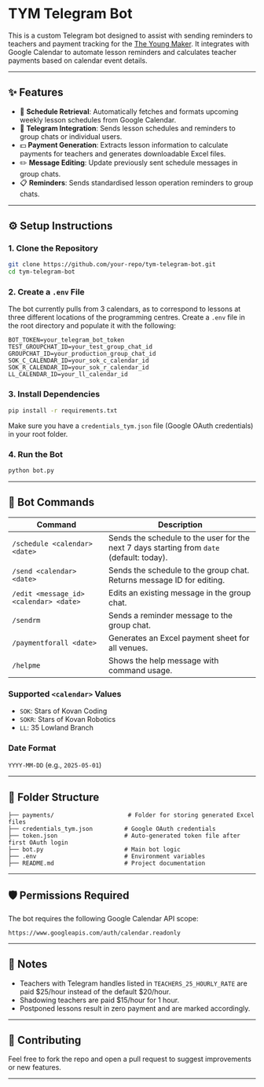 # TYM Telegram Bot

This is a custom Telegram bot designed to assist with sending reminders to teachers and payment tracking for the [The Young Maker](https://theyoungmaker.com/). It integrates with Google Calendar to automate lesson reminders and calculates teacher payments based on calendar event details.

---

## ✨ Features

- 📆 **Schedule Retrieval**: Automatically fetches and formats upcoming weekly lesson schedules from Google Calendar.
- 🤖 **Telegram Integration**: Sends lesson schedules and reminders to group chats or individual users.
- 💵 **Payment Generation**: Extracts lesson information to calculate payments for teachers and generates downloadable Excel files.
- ✏️ **Message Editing**: Update previously sent schedule messages in group chats.
- 📋 **Reminders**: Sends standardised lesson operation reminders to group chats.

---

## ⚙️ Setup Instructions

### 1. Clone the Repository

```bash
git clone https://github.com/your-repo/tym-telegram-bot.git
cd tym-telegram-bot
```

### 2. Create a `.env` File

The bot currently pulls from 3 calendars, as to correspond to lessons at three different locations of the programming centres.
Create a `.env` file in the root directory and populate it with the following:

```env
BOT_TOKEN=your_telegram_bot_token
TEST_GROUPCHAT_ID=your_test_group_chat_id
GROUPCHAT_ID=your_production_group_chat_id
SOK_C_CALENDAR_ID=your_sok_c_calendar_id
SOK_R_CALENDAR_ID=your_sok_r_calendar_id
LL_CALENDAR_ID=your_ll_calendar_id
```

### 3. Install Dependencies

```bash
pip install -r requirements.txt
```

Make sure you have a `credentials_tym.json` file (Google OAuth credentials) in your root folder.

### 4. Run the Bot

```bash
python bot.py
```

---

## 📖 Bot Commands

| Command                                | Description                                                                               |
| -------------------------------------- | ----------------------------------------------------------------------------------------- |
| `/schedule <calendar> <date>`          | Sends the schedule to the user for the next 7 days starting from `date` (default: today). |
| `/send <calendar> <date>`              | Sends the schedule to the group chat. Returns message ID for editing.                     |
| `/edit <message_id> <calendar> <date>` | Edits an existing message in the group chat.                                              |
| `/sendrm`                              | Sends a reminder message to the group chat.                                               |
| `/paymentforall <date>`                | Generates an Excel payment sheet for all venues.                                          |
| `/helpme`                              | Shows the help message with command usage.                                                |

### Supported `<calendar>` Values

- `SOK`: Stars of Kovan Coding
- `SOKR`: Stars of Kovan Robotics
- `LL`: 35 Lowland Branch

### Date Format

`YYYY-MM-DD` (e.g., `2025-05-01`)

---

## 📁 Folder Structure

```
├── payments/                     # Folder for storing generated Excel files
├── credentials_tym.json         # Google OAuth credentials
├── token.json                   # Auto-generated token file after first OAuth login
├── bot.py                       # Main bot logic
├── .env                         # Environment variables
├── README.md                    # Project documentation
```

---

## 🛡️ Permissions Required

The bot requires the following Google Calendar API scope:

```plaintext
https://www.googleapis.com/auth/calendar.readonly
```

---

## 🧠 Notes

- Teachers with Telegram handles listed in `TEACHERS_25_HOURLY_RATE` are paid \$25/hour instead of the default \$20/hour.
- Shadowing teachers are paid \$15/hour for 1 hour.
- Postponed lessons result in zero payment and are marked accordingly.

---

## 🤝 Contributing

Feel free to fork the repo and open a pull request to suggest improvements or new features.

---
